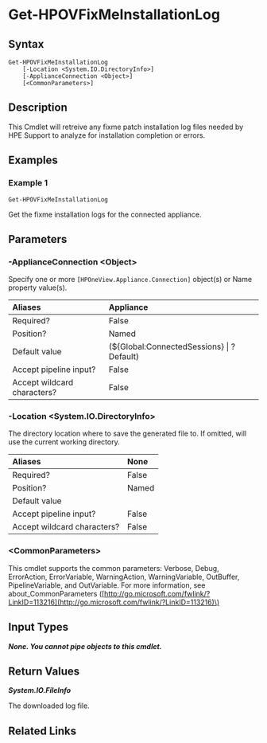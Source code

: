 ﻿---
description: Get fixme installation log
---

# Get-HPOVFixMeInstallationLog

## Syntax

```text
Get-HPOVFixMeInstallationLog
    [-Location <System.IO.DirectoryInfo>]
    [-ApplianceConnection <Object>]
    [<CommonParameters>]
```

## Description

This Cmdlet will retreive any fixme patch installation log files needed by HPE Support to analyze for installation completion or errors.

## Examples

###  Example 1 

```text
Get-HPOVFixMeInstallationLog

```

Get the fixme installation logs for the connected appliance.

## Parameters

### -ApplianceConnection &lt;Object&gt;

Specify one or more `[HPOneView.Appliance.Connection]` object(s) or Name property value(s).

| Aliases | Appliance |
| :--- | :--- |
| Required? | False |
| Position? | Named |
| Default value | (${Global:ConnectedSessions} &vert; ? Default) |
| Accept pipeline input? | False |
| Accept wildcard characters? | False |

### -Location &lt;System.IO.DirectoryInfo&gt;

The directory location where to save the generated file to.  If omitted, will use the current working directory.

| Aliases | None |
| :--- | :--- |
| Required? | False |
| Position? | Named |
| Default value |  |
| Accept pipeline input? | False |
| Accept wildcard characters? | False |

### &lt;CommonParameters&gt;

This cmdlet supports the common parameters: Verbose, Debug, ErrorAction, ErrorVariable, WarningAction, WarningVariable, OutBuffer, PipelineVariable, and OutVariable. For more information, see about\_CommonParameters \([http://go.microsoft.com/fwlink/?LinkID=113216](http://go.microsoft.com/fwlink/?LinkID=113216)\)

## Input Types

_**None.  You cannot pipe objects to this cmdlet.**_

## Return Values

_**System.IO.FileInfo**_

The downloaded log file.

## Related Links

